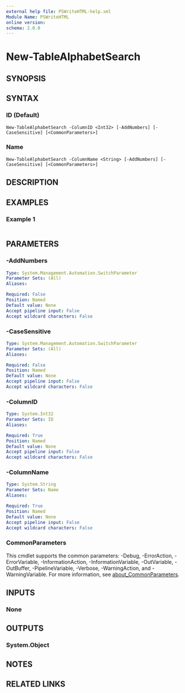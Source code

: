 ```yaml
---
external help file: PSWriteHTML-help.xml
Module Name: PSWriteHTML
online version:
schema: 2.0.0
---
```


# New-TableAlphabetSearch

## SYNOPSIS


## SYNTAX

### ID (Default)
```
New-TableAlphabetSearch -ColumnID <Int32> [-AddNumbers] [-CaseSensitive] [<CommonParameters>]
```

### Name
```
New-TableAlphabetSearch -ColumnName <String> [-AddNumbers] [-CaseSensitive] [<CommonParameters>]
```

## DESCRIPTION


## EXAMPLES

### Example 1
```powershell

```



## PARAMETERS

### -AddNumbers


```yaml
Type: System.Management.Automation.SwitchParameter
Parameter Sets: (All)
Aliases:

Required: False
Position: Named
Default value: None
Accept pipeline input: False
Accept wildcard characters: False
```

### -CaseSensitive


```yaml
Type: System.Management.Automation.SwitchParameter
Parameter Sets: (All)
Aliases:

Required: False
Position: Named
Default value: None
Accept pipeline input: False
Accept wildcard characters: False
```

### -ColumnID


```yaml
Type: System.Int32
Parameter Sets: ID
Aliases:

Required: True
Position: Named
Default value: None
Accept pipeline input: False
Accept wildcard characters: False
```

### -ColumnName


```yaml
Type: System.String
Parameter Sets: Name
Aliases:

Required: True
Position: Named
Default value: None
Accept pipeline input: False
Accept wildcard characters: False
```

### CommonParameters
This cmdlet supports the common parameters: -Debug, -ErrorAction, -ErrorVariable, -InformationAction, -InformationVariable, -OutVariable, -OutBuffer, -PipelineVariable, -Verbose, -WarningAction, and -WarningVariable. For more information, see [about_CommonParameters](http://go.microsoft.com/fwlink/?LinkID=113216).

## INPUTS

### None

## OUTPUTS

### System.Object
## NOTES

## RELATED LINKS

